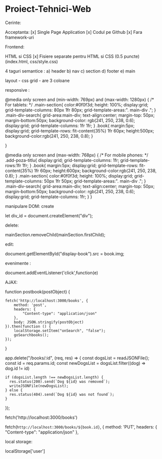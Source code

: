 # Proiect-Tehnici-Web

Cerinte:

Acceptanta:
[x] Single Page Application
[x] Codul pe Github
[x] Fara framework-uri

Frontend:

HTML si CSS
[x] Fisiere separate pentru HTML si CSS (0.5 puncte) (index.html, css/style.css)

4 taguri semantice : 
a) header
b) nav 
c) section
d) footer
e) main

layout - css grid - are 3 coloane

responsive :


@media only screen and (min-width: 769px) and (max-width: 1280px) {
    /* For tablets: */
    .main-section{
        color:#0f0f3d;
        height: 100%;
        display:grid;
        grid-template-columns: 80px 1fr 80px;
        grid-template-areas:". main-div .";
    }
    .main-div-search{
        grid-area:main-div;
        text-align:center;
        margin-top: 50px;
        margin-bottom:50px;
        background-color: rgb(241, 250, 238, 0.6);   
        display:grid;
        grid-template-columns: 1fr 1fr;
    }
    .book{
        margin:5px;
        display:grid;
        grid-template-rows: fit-content(35%)  1fr 60px;
        height:500px;
        background-color:rgb(241, 250, 238, 0.8);
    }


}

@media only screen and (max-width: 768px) {
    /* For mobile phones: */
    .add-poza-titlu{
        display:grid;
        grid-template-columns: 1fr;
        grid-template-rows:1fr 1fr;
    }
    .book{
        margin:5px;
        display:grid;
        grid-template-rows: fit-content(35%)  1fr 60px;
        height:600px;
        background-color:rgb(241, 250, 238, 0.8);
    }
    .main-section{
        color:#0f0f3d;
        height: 100%;
        display:grid;
        grid-template-columns: 50px 1fr 50px;
        grid-template-areas:". main-div .";
    }
    .main-div-search{
        grid-area:main-div;
        text-align:center;
        margin-top: 50px;
        margin-bottom:50px;
        background-color: rgb(241, 250, 238, 0.6);   
        display:grid;
        grid-template-columns: 1fr;
    }
}

manipulare DOM:
create

let div_id = document.createElement("div");

delete:

mainSection.removeChild(mainSection.firstChild);

edit:

document.getElementById("display-book").src = book.img;

evenimente : 

document.addEventListener('click',function(e)

AJAX:

function postbook(postObject)
{

    fetch('http://localhost:3000/books', {
        method: 'post',
        headers: {
            "Content-type": "application/json"
        },
        body: JSON.stringify(postObject)
    }).then(function () {
        localStorage.setItem("onSearch", "false");
        goSearchbooks();
    });

}

app.delete("/books/:id", (req, res) => {
    const dogsList = readJSONFile();
    const id = req.params.id;
    const newDogsList = dogsList.filter((dog) => dog.id != id)
  
    if (dogsList.length !== newDogsList.length) {
      res.status(200).send(`Dog ${id} was removed`);
      writeJSONFile(newDogsList);
    } else {
      res.status(404).send(`Dog ${id} was not found`);
    }
  });
  
fetch('http://localhost:3000/books')

fetch(`http://localhost:3000/books/${book.id}`, {
            method: 'PUT',
            headers: {
                "Content-type": "application/json"
            },

local storage:

localStorage['user'] 



